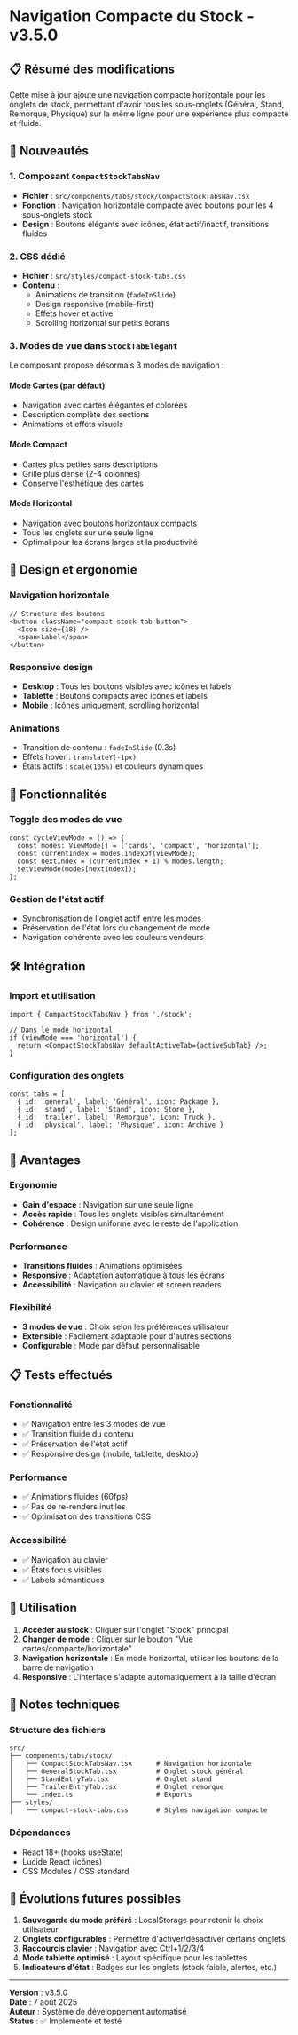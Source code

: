 # Navigation Compacte du Stock - v3.5.0

## 📋 Résumé des modifications

Cette mise à jour ajoute une navigation compacte horizontale pour les onglets de stock, permettant d'avoir tous les sous-onglets (Général, Stand, Remorque, Physique) sur la même ligne pour une expérience plus compacte et fluide.

## 🚀 Nouveautés

### 1. Composant `CompactStockTabsNav`
- **Fichier** : `src/components/tabs/stock/CompactStockTabsNav.tsx`
- **Fonction** : Navigation horizontale compacte avec boutons pour les 4 sous-onglets stock
- **Design** : Boutons élégants avec icônes, état actif/inactif, transitions fluides

### 2. CSS dédié
- **Fichier** : `src/styles/compact-stock-tabs.css`
- **Contenu** :
  - Animations de transition (`fadeInSlide`)
  - Design responsive (mobile-first)
  - Effets hover et active
  - Scrolling horizontal sur petits écrans

### 3. Modes de vue dans `StockTabElegant`
Le composant propose désormais 3 modes de navigation :

#### Mode Cartes (par défaut)
- Navigation avec cartes élégantes et colorées
- Description complète des sections
- Animations et effets visuels

#### Mode Compact
- Cartes plus petites sans descriptions
- Grille plus dense (2-4 colonnes)
- Conserve l'esthétique des cartes

#### Mode Horizontal
- Navigation avec boutons horizontaux compacts
- Tous les onglets sur une seule ligne
- Optimal pour les écrans larges et la productivité

## 🎨 Design et ergonomie

### Navigation horizontale
```tsx
// Structure des boutons
<button className="compact-stock-tab-button">
  <Icon size={18} />
  <span>Label</span>
</button>
```

### Responsive design
- **Desktop** : Tous les boutons visibles avec icônes et labels
- **Tablette** : Boutons compacts avec icônes et labels
- **Mobile** : Icônes uniquement, scrolling horizontal

### Animations
- Transition de contenu : `fadeInSlide` (0.3s)
- Effets hover : `translateY(-1px)`
- États actifs : `scale(105%)` et couleurs dynamiques

## 📱 Fonctionnalités

### Toggle des modes de vue
```tsx
const cycleViewMode = () => {
  const modes: ViewMode[] = ['cards', 'compact', 'horizontal'];
  const currentIndex = modes.indexOf(viewMode);
  const nextIndex = (currentIndex + 1) % modes.length;
  setViewMode(modes[nextIndex]);
};
```

### Gestion de l'état actif
- Synchronisation de l'onglet actif entre les modes
- Préservation de l'état lors du changement de mode
- Navigation cohérente avec les couleurs vendeurs

## 🛠 Intégration

### Import et utilisation
```tsx
import { CompactStockTabsNav } from './stock';

// Dans le mode horizontal
if (viewMode === 'horizontal') {
  return <CompactStockTabsNav defaultActiveTab={activeSubTab} />;
}
```

### Configuration des onglets
```tsx
const tabs = [
  { id: 'general', label: 'Général', icon: Package },
  { id: 'stand', label: 'Stand', icon: Store },
  { id: 'trailer', label: 'Remorque', icon: Truck },
  { id: 'physical', label: 'Physique', icon: Archive }
];
```

## 🎯 Avantages

### Ergonomie
- **Gain d'espace** : Navigation sur une seule ligne
- **Accès rapide** : Tous les onglets visibles simultanément
- **Cohérence** : Design uniforme avec le reste de l'application

### Performance
- **Transitions fluides** : Animations optimisées
- **Responsive** : Adaptation automatique à tous les écrans
- **Accessibilité** : Navigation au clavier et screen readers

### Flexibilité
- **3 modes de vue** : Choix selon les préférences utilisateur
- **Extensible** : Facilement adaptable pour d'autres sections
- **Configurable** : Mode par défaut personnalisable

## 📋 Tests effectués

### Fonctionnalité
- ✅ Navigation entre les 3 modes de vue
- ✅ Transition fluide du contenu
- ✅ Préservation de l'état actif
- ✅ Responsive design (mobile, tablette, desktop)

### Performance
- ✅ Animations fluides (60fps)
- ✅ Pas de re-renders inutiles
- ✅ Optimisation des transitions CSS

### Accessibilité
- ✅ Navigation au clavier
- ✅ États focus visibles
- ✅ Labels sémantiques

## 🚀 Utilisation

1. **Accéder au stock** : Cliquer sur l'onglet "Stock" principal
2. **Changer de mode** : Cliquer sur le bouton "Vue cartes/compacte/horizontale"
3. **Navigation horizontale** : En mode horizontal, utiliser les boutons de la barre de navigation
4. **Responsive** : L'interface s'adapte automatiquement à la taille d'écran

## 📝 Notes techniques

### Structure des fichiers
```
src/
├── components/tabs/stock/
│   ├── CompactStockTabsNav.tsx      # Navigation horizontale
│   ├── GeneralStockTab.tsx          # Onglet stock général
│   ├── StandEntryTab.tsx            # Onglet stand
│   ├── TrailerEntryTab.tsx          # Onglet remorque
│   └── index.ts                     # Exports
├── styles/
│   └── compact-stock-tabs.css       # Styles navigation compacte
```

### Dépendances
- React 18+ (hooks useState)
- Lucide React (icônes)
- CSS Modules / CSS standard

## 🔄 Évolutions futures possibles

1. **Sauvegarde du mode préféré** : LocalStorage pour retenir le choix utilisateur
2. **Onglets configurables** : Permettre d'activer/désactiver certains onglets
3. **Raccourcis clavier** : Navigation avec Ctrl+1/2/3/4
4. **Mode tablette optimisé** : Layout spécifique pour les tablettes
5. **Indicateurs d'état** : Badges sur les onglets (stock faible, alertes, etc.)

---

**Version** : v3.5.0  
**Date** : 7 août 2025  
**Auteur** : Système de développement automatisé  
**Status** : ✅ Implémenté et testé
